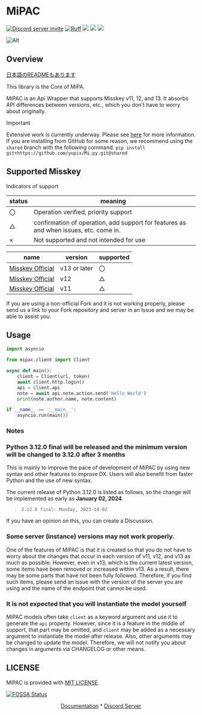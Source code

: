 # MiPAC

<a href="https://discord.gg/CcT997U"><img src="https://img.shields.io/discord/530299114387406860?style=flat-square&color=5865f2&logo=discord&logoColor=ffffff&label=discord" alt="Discord server invite" /></a>
[![Ruff](https://img.shields.io/endpoint?url=https://raw.githubusercontent.com/astral-sh/ruff/main/assets/badge/v2.json)](https://github.com/astral-sh/ruff)
<a href="https://www.codacy.com/gh/yupix/MiPAC/dashboard?utm_source=github.com&amp;utm_medium=referral&amp;utm_content=yupix/MiPAC&amp;utm_campaign=Badge_Grade"><img src="https://app.codacy.com/project/badge/Grade/c9bf85f195f94ab58bc72ad018a2be9f"/></a>
<a href="https://app.fossa.com/projects/git%2Bgithub.com%2Fyupix%2FMiPAC?
ref=badge_shield" alt="FOSSA Status">
<a><img src="https://img.shields.io/pypi/dm/MiPAC?label=PyPI"></a>
<img src="https://app.fossa.com/api/projects/
git%2Bgithub.com%2Fyupix%2FMiPAC.svg?type=shield"/></a>

![Alt](https://repobeats.axiom.co/api/embed/b7734178610a63a16de4b789aa9b43d22686e390.svg "Repobeats analytics image")

## Overview

[日本語のREADMEもあります](./README_JP.md)

This library is the Core of MiPA.

MiPAC is an Api Wrapper that supports Misskey v11, 12, and 13.
It absorbs API differences between versions, etc., which you don't have to worry about originally.

> [!IMPORTANT]  
> Extensive work is currently underway. Please see [here](https://github.com/yupix/MiPAC/issues/94) for more information.
> If you are installing from GitHub for some reason, we recommend using the `shared` branch with the following command.
> `pip install git+https://github.com/yupix/Mi.py.git@shared`

## Supported Misskey

Indicators of support

|status|meaning|
|---|---|
|〇|Operation verified, priority support|
|△| confirmation of operation, add support for features as and when issues, etc. come in.|
|×|Not supported and not intended for use|

|name|version|supported|
|---|---|---|
|[Misskey Official](https://github.com/misskey-dev/misskey)|v13 or later|〇|
|[Misskey Official](https://github.com/misskey-dev/misskey)|v12|△|
|[Misskey Official](https://github.com/misskey-dev/misskey)|v11|△|

If you are using a non-official Fork and it is not working properly, please send us a link to your Fork repository and server in an Issue and we may be able to assist you.

## Usage

```python
import asyncio

from mipac.client import Client

async def main():
    client = Client(url, token)
    await client.http.login()
    api = client.api
    note = await api.note.action.send('Hello World')
    print(note.author.name, note.content)

if __name__ == '__main__':
    asyncio.run(main())
```

### Notes

### Python 3.12.0 final will be released and the minimum version will be changed to 3.12.0 after 3 months

This is mainly to improve the pace of development of MiPAC by using new syntax and other features to improve DX.
Users will also benefit from faster Python and the use of new syntax.

The current release of Python 3.12.0 is listed as follows, so the change will be implemented as early as **January 02, 2024**.

 > `3.12.0 final: Monday, 2023-10-02`

If you have an opinion on this, you can create a Discussion.

### Some server (instance) versions may not work properly.

One of the features of MiPAC is that it is created so that you do not have to worry about the changes that occur in each version of v11, v12, and v13 as much as possible. However, even in v13, which is the current latest version, some items have been removed or increased within v13. As a result, there may be some parts that have not been fully followed. Therefore, if you find such items, please send an Issue with the version of the server you are using and the name of the endpoint that cannot be used.

### It is not expected that you will instantiate the model yourself

MiPAC models often take `client` as a keyword argument and use it to generate the `api` property. However, since it is a feature in the middle of support, that part may be omitted, and `client` may be added as a necessary argument to instantiate the model after release. Also, other arguments may be changed to update the model. Therefore, we will not notify you about changes in arguments via CHANGELOG or other means.

## LICENSE

MiPAC is provided with [MIT LICENSE](./LICENSE).

[![FOSSA Status](https://app.fossa.com/api/projects/git%2Bgithub.com%2Fyupix%2FMiPAC.svg?type=large)](https://app.fossa.com/projects/git%2Bgithub.com%2Fyupix%2FMiPAC?ref=badge_large)

<p align="center">
    <a href="https://mipac.akarinext.org/">Documentation</a>
    *
    <a href="https://discord.gg/CcT997U">Discord Server</a>
</p>
